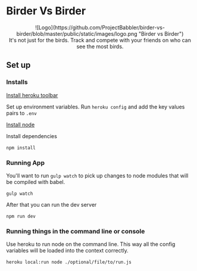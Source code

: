# Birder Vs Birder
<center>
![Logo](https://github.com/ProjectBabbler/birder-vs-birder/blob/master/public/static/images/logo.png "Birder vs Birder")
</center>
<center>
It's not just for the birds.  Track and compete with your friends on who can see the most birds.
</center>

## Set up

### Installs
[Install heroku toolbar](https://toolbelt.heroku.com/)

Set up environment variables. Run `heroku config` and add the key values pairs to `.env`

[Install node](https://nodejs.org/en/download/)

Install dependencies

```
npm install
```

### Running App

You'll want to run `gulp watch` to pick up changes to node modules that will be compiled with babel.

```
gulp watch
```

After that you can run the dev server
```
npm run dev
```

### Running things in the command line or console
Use heroku to run node on the command line.  This way all the config variables will be loaded into the context correctly.
```
heroku local:run node ./optional/file/to/run.js
```
